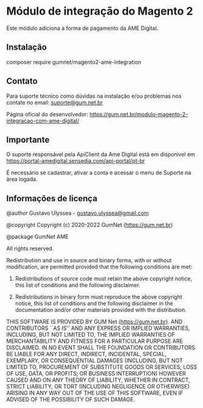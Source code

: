 # Módulo de integração do Magento 2 

Este módulo adiciona a forma de pagamento da AME Digital.

## Instalação 

composer require gumnet/magento2-ame-integration

## Contato
Para suporte técnico como dúvidas na instalação e/ou problemas nos contate no email: suporte@gum.net.br

Página oficial do desenvolvedor: https://gum.net.br/modulo-magento-2-integracao-com-ame-digital/

## Importante

O suporte responsável pela ApiClient da Ame Digital está em disponivel em
https://portal-amedigital.sensedia.com/api-portal/pt-br 

É necessário se cadastrar, ativar a conta e acessar o menu de Suporte na área logada.


## Informações de licença

@author Gustavo Ulyssea - gustavo.ulyssea@gmail.com

@copyright Copyright (c) 2020-2022 GumNet (https://gum.net.br)

@package GumNet AME

All rights reserved.

Redistribution and use in source and binary forms, with or without
modification, are permitted provided that the following conditions
are met:

1. Redistributions of source code must retain the above copyright
   notice, this list of conditions and the following disclaimer.

2. Redistributions in binary form must reproduce the above copyright
   notice, this list of conditions and the following disclaimer in the
   documentation and/or other materials provided with the distribution.

THIS SOFTWARE IS PROVIDED BY GUM Net (https://gum.net.br). AND CONTRIBUTORS
``AS IS'' AND ANY EXPRESS OR IMPLIED WARRANTIES, INCLUDING, BUT NOT LIMITED
TO, THE IMPLIED WARRANTIES OF MERCHANTABILITY AND FITNESS FOR A PARTICULAR
PURPOSE ARE DISCLAIMED.  IN NO EVENT SHALL THE FOUNDATION OR CONTRIBUTORS
BE LIABLE FOR ANY DIRECT, INDIRECT, INCIDENTAL, SPECIAL, EXEMPLARY, OR
CONSEQUENTIAL DAMAGES (INCLUDING, BUT NOT LIMITED TO, PROCUREMENT OF
SUBSTITUTE GOODS OR SERVICES; LOSS OF USE, DATA, OR PROFITS; OR BUSINESS
INTERRUPTION) HOWEVER CAUSED AND ON ANY THEORY OF LIABILITY, WHETHER IN
CONTRACT, STRICT LIABILITY, OR TORT (INCLUDING NEGLIGENCE OR OTHERWISE)
ARISING IN ANY WAY OUT OF THE USE OF THIS SOFTWARE, EVEN IF ADVISED OF THE
POSSIBILITY OF SUCH DAMAGE.
